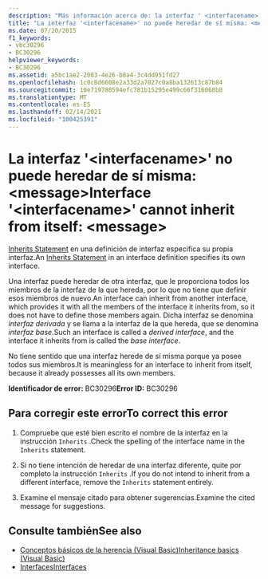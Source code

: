 ```yaml
---
description: "Más información acerca de: la interfaz ' <interfacename> ' no puede heredar de sí misma: <message>"
title: "La interfaz '<interfacename>' no puede heredar de sí misma: <message>"
ms.date: 07/20/2015
f1_keywords:
- vbc30296
- BC30296
helpviewer_keywords:
- BC30296
ms.assetid: a5bc1ae2-2083-4e26-b8a4-3c4dd951fd27
ms.openlocfilehash: 1c0c8d6608e2a33d2a7027c0a8ba132613c87b84
ms.sourcegitcommit: 10e719780594efc781b15295e499c66f316068b8
ms.translationtype: MT
ms.contentlocale: es-ES
ms.lasthandoff: 02/14/2021
ms.locfileid: "100425391"
---
```

# <a name="interface-interfacename-cannot-inherit-from-itself-message"></a><span data-ttu-id="8b953-103">La interfaz '\<interfacename>' no puede heredar de sí misma: \<message></span><span class="sxs-lookup"><span data-stu-id="8b953-103">Interface '\<interfacename>' cannot inherit from itself: \<message></span></span>

<span data-ttu-id="8b953-104">[Inherits Statement](../language-reference/statements/inherits-statement.md) en una definición de interfaz especifica su propia interfaz.</span><span class="sxs-lookup"><span data-stu-id="8b953-104">An [Inherits Statement](../language-reference/statements/inherits-statement.md) in an interface definition specifies its own interface.</span></span>  
  
 <span data-ttu-id="8b953-105">Una interfaz puede heredar de otra interfaz, que le proporciona todos los miembros de la interfaz de la que hereda, por lo que no tiene que definir esos miembros de nuevo.</span><span class="sxs-lookup"><span data-stu-id="8b953-105">An interface can inherit from another interface, which provides it with all the members of the interface it inherits from, so it does not have to define those members again.</span></span> <span data-ttu-id="8b953-106">Dicha interfaz se denomina *interfaz derivada* y se llama a la interfaz de la que hereda, que se denomina *interfaz base*.</span><span class="sxs-lookup"><span data-stu-id="8b953-106">Such an interface is called a *derived interface*, and the interface it inherits from is called the *base interface*.</span></span>  
  
 <span data-ttu-id="8b953-107">No tiene sentido que una interfaz herede de sí misma porque ya posee todos sus miembros.</span><span class="sxs-lookup"><span data-stu-id="8b953-107">It is meaningless for an interface to inherit from itself, because it already possesses all its own members.</span></span>  
  
 <span data-ttu-id="8b953-108">**Identificador de error:** BC30296</span><span class="sxs-lookup"><span data-stu-id="8b953-108">**Error ID:** BC30296</span></span>  
  
## <a name="to-correct-this-error"></a><span data-ttu-id="8b953-109">Para corregir este error</span><span class="sxs-lookup"><span data-stu-id="8b953-109">To correct this error</span></span>  
  
1. <span data-ttu-id="8b953-110">Compruebe que esté bien escrito el nombre de la interfaz en la instrucción `Inherits` .</span><span class="sxs-lookup"><span data-stu-id="8b953-110">Check the spelling of the interface name in the `Inherits` statement.</span></span>  
  
2. <span data-ttu-id="8b953-111">Si no tiene intención de heredar de una interfaz diferente, quite por completo la instrucción `Inherits` .</span><span class="sxs-lookup"><span data-stu-id="8b953-111">If you do not intend to inherit from a different interface, remove the `Inherits` statement entirely.</span></span>  
  
3. <span data-ttu-id="8b953-112">Examine el mensaje citado para obtener sugerencias.</span><span class="sxs-lookup"><span data-stu-id="8b953-112">Examine the cited message for suggestions.</span></span>  
  
## <a name="see-also"></a><span data-ttu-id="8b953-113">Consulte también</span><span class="sxs-lookup"><span data-stu-id="8b953-113">See also</span></span>

- [<span data-ttu-id="8b953-114">Conceptos básicos de la herencia (Visual Basic)</span><span class="sxs-lookup"><span data-stu-id="8b953-114">Inheritance basics (Visual Basic)</span></span>](../programming-guide/language-features/objects-and-classes/inheritance-basics.md)
- [<span data-ttu-id="8b953-115">Interfaces</span><span class="sxs-lookup"><span data-stu-id="8b953-115">Interfaces</span></span>](../programming-guide/language-features/interfaces/index.md)
